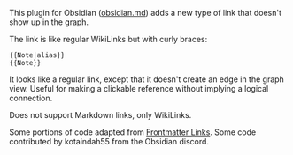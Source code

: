This plugin for Obsidian ([obsidian.md](https://obsidian.md/)) adds a new type of link that doesn't show up in the graph.

The link is like regular WikiLinks but with curly braces:

```
{{Note|alias}}
{{Note}}
```

It looks like a regular link, except that it doesn't create an edge in the graph view. Useful for making a clickable reference without implying a logical connection.

Does not support Markdown links, only WikiLinks.

Some portions of code adapted from [Frontmatter Links](https://github.com/Trikzon/obsidian-frontmatter-links). Some code contributed by kotaindah55 from the Obsidian discord.
